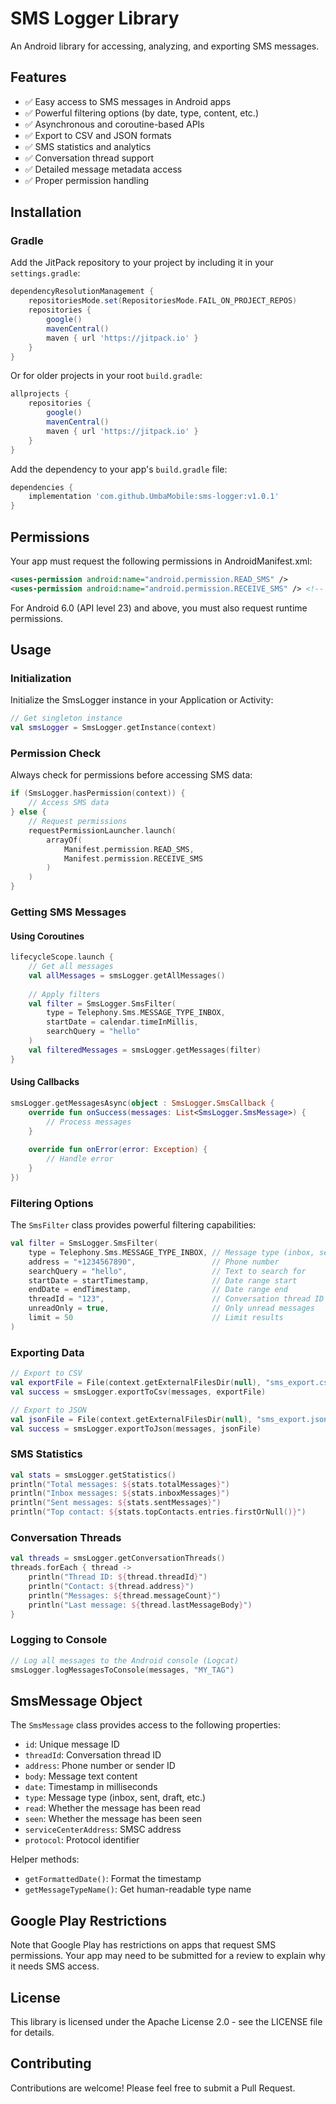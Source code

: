 # SMS Logger Library

An Android library for accessing, analyzing, and exporting SMS messages.

## Features

- ✅ Easy access to SMS messages in Android apps
- ✅ Powerful filtering options (by date, type, content, etc.)
- ✅ Asynchronous and coroutine-based APIs
- ✅ Export to CSV and JSON formats
- ✅ SMS statistics and analytics
- ✅ Conversation thread support
- ✅ Detailed message metadata access
- ✅ Proper permission handling

## Installation

### Gradle

Add the JitPack repository to your project by including it in your `settings.gradle`:

```groovy
dependencyResolutionManagement {
    repositoriesMode.set(RepositoriesMode.FAIL_ON_PROJECT_REPOS)
    repositories {
        google()
        mavenCentral()
        maven { url 'https://jitpack.io' }
    }
}
```

Or for older projects in your root `build.gradle`:

```groovy
allprojects {
    repositories {
        google()
        mavenCentral()
        maven { url 'https://jitpack.io' }
    }
}
```

Add the dependency to your app's `build.gradle` file:

```groovy
dependencies {
    implementation 'com.github.UmbaMobile:sms-logger:v1.0.1'
}
```

## Permissions

Your app must request the following permissions in AndroidManifest.xml:

```xml
<uses-permission android:name="android.permission.READ_SMS" />
<uses-permission android:name="android.permission.RECEIVE_SMS" /> <!-- Optional for real-time monitoring -->
```

For Android 6.0 (API level 23) and above, you must also request runtime permissions.

## Usage

### Initialization

Initialize the SmsLogger instance in your Application or Activity:

```kotlin
// Get singleton instance
val smsLogger = SmsLogger.getInstance(context)
```

### Permission Check

Always check for permissions before accessing SMS data:

```kotlin
if (SmsLogger.hasPermission(context)) {
    // Access SMS data
} else {
    // Request permissions
    requestPermissionLauncher.launch(
        arrayOf(
            Manifest.permission.READ_SMS,
            Manifest.permission.RECEIVE_SMS
        )
    )
}
```

### Getting SMS Messages

#### Using Coroutines

```kotlin
lifecycleScope.launch {
    // Get all messages
    val allMessages = smsLogger.getAllMessages()
    
    // Apply filters
    val filter = SmsLogger.SmsFilter(
        type = Telephony.Sms.MESSAGE_TYPE_INBOX,
        startDate = calendar.timeInMillis,
        searchQuery = "hello"
    )
    val filteredMessages = smsLogger.getMessages(filter)
}
```

#### Using Callbacks

```kotlin
smsLogger.getMessagesAsync(object : SmsLogger.SmsCallback {
    override fun onSuccess(messages: List<SmsLogger.SmsMessage>) {
        // Process messages
    }
    
    override fun onError(error: Exception) {
        // Handle error
    }
})
```

### Filtering Options

The `SmsFilter` class provides powerful filtering capabilities:

```kotlin
val filter = SmsLogger.SmsFilter(
    type = Telephony.Sms.MESSAGE_TYPE_INBOX, // Message type (inbox, sent, etc.)
    address = "+1234567890",                 // Phone number
    searchQuery = "hello",                   // Text to search for
    startDate = startTimestamp,              // Date range start
    endDate = endTimestamp,                  // Date range end
    threadId = "123",                        // Conversation thread ID
    unreadOnly = true,                       // Only unread messages
    limit = 50                               // Limit results
)
```

### Exporting Data

```kotlin
// Export to CSV
val exportFile = File(context.getExternalFilesDir(null), "sms_export.csv")
val success = smsLogger.exportToCsv(messages, exportFile)

// Export to JSON
val jsonFile = File(context.getExternalFilesDir(null), "sms_export.json")
val success = smsLogger.exportToJson(messages, jsonFile)
```

### SMS Statistics

```kotlin
val stats = smsLogger.getStatistics()
println("Total messages: ${stats.totalMessages}")
println("Inbox messages: ${stats.inboxMessages}")
println("Sent messages: ${stats.sentMessages}")
println("Top contact: ${stats.topContacts.entries.firstOrNull()}")
```

### Conversation Threads

```kotlin
val threads = smsLogger.getConversationThreads()
threads.forEach { thread ->
    println("Thread ID: ${thread.threadId}")
    println("Contact: ${thread.address}")
    println("Messages: ${thread.messageCount}")
    println("Last message: ${thread.lastMessageBody}")
}
```

### Logging to Console

```kotlin
// Log all messages to the Android console (Logcat)
smsLogger.logMessagesToConsole(messages, "MY_TAG")
```

## SmsMessage Object

The `SmsMessage` class provides access to the following properties:

- `id`: Unique message ID
- `threadId`: Conversation thread ID
- `address`: Phone number or sender ID
- `body`: Message text content
- `date`: Timestamp in milliseconds
- `type`: Message type (inbox, sent, draft, etc.)
- `read`: Whether the message has been read
- `seen`: Whether the message has been seen
- `serviceCenterAddress`: SMSC address
- `protocol`: Protocol identifier

Helper methods:
- `getFormattedDate()`: Format the timestamp
- `getMessageTypeName()`: Get human-readable type name

## Google Play Restrictions

Note that Google Play has restrictions on apps that request SMS permissions. Your app may need to be submitted for a review to explain why it needs SMS access.

## License

This library is licensed under the Apache License 2.0 - see the LICENSE file for details.

## Contributing

Contributions are welcome! Please feel free to submit a Pull Request.
